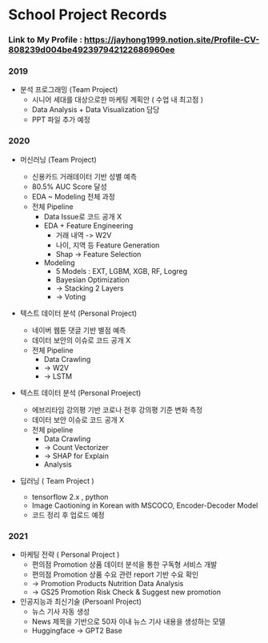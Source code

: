 # School Project Records

### Link to My Profile : https://jayhong1999.notion.site/Profile-CV-808239d004be492397942122686960ee

### **2019**
- 분석 프로그래밍 (Team Project)
    - 시니어 세대를 대상으로한 마케팅 계획안 ( 수업 내 최고점 )
    - Data Analysis + Data Visualization 담당
    - PPT 파일 추가 예정

### **2020**

- 머신러닝 (Team Project)
    - 신용카드 거래데이터 기반 성별 예측
    - 80.5% AUC Score 달성
    - EDA ~ Modeling 전체 과정
    - 전체 Pipeline
        - Data Issue로 코드 공개 X
        - EDA + Feature Engineering
            - 거래 내역 -> W2V
            - 나이, 지역 등 Feature Generation
            - Shap -> Feature Selection
        - Modeling
            - 5 Models : EXT, LGBM, XGB, RF, Logreg
            - Bayesian Optimization
            - -> Stacking 2 Layers
            - -> Voting

- 텍스트 데이터 분석 (Personal Project)
    - 네이버 웹툰 댓글 기반 별점 예측
    - 데이터 보안의 이슈로 코드 공개 X
    - 전체 Pipeline
        - Data Crawling
        - -> W2V
        - -> LSTM

- 텍스트 데이터 분석 (Personal Proeject)
    - 에브리타임 강의평 기반 코로나 전후 강의평 기준 변화 측정
    - 데이터 보안 이슈로 코드 공개 X
    - 전체 pipeline
        - Data Crawling
        - -> Count Vectorizer
        - -> SHAP for Explain 
        - Analysis

- 딥러닝 ( Team Project )
    - tensorflow 2.x , python
    - Image Caotioning in Korean with MSCOCO, Encoder-Decoder Model
    - 코드 정리 후 업로드 예정

### **2021**
- 마케팅 전략 ( Personal Project )
    - 편의점 Promotion 상품 데이터 분석을 통한 구독형 서비스 개발
    - 편의점 Promotion 상품 수요 관련 report 기반 수요 확인
    - -> Promotion Products Nutrition Data Analysis 
    - -> GS25 Promotion Risk Check & Suggest new promotion
- 인공지능과 최신기술 (Persoanl Project)
    - 뉴스 기사 자동 생성
    - News 제목을 기반으로 50자 이내 뉴스 기사 내용을 생성하는 모델
    - Huggingface -> GPT2 Base 
